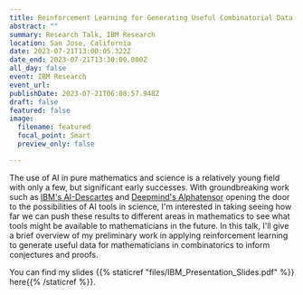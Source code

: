 ```yaml
---
title: Reinforcement Learning for Generating Useful Combinatorial Data
abstract: ""
summary: Research Talk, IBM Research
location: San Jose, California
date: 2023-07-21T13:00:05.322Z
date_end: 2023-07-21T13:30:00.000Z
all_day: false
event: IBM Research 
event_url: 
publishDate: 2023-07-21T06:08:57.948Z
draft: false
featured: false
image:
  filename: featured
  focal_point: Smart
  preview_only: false

---
```


The use of AI in pure mathematics and science is a relatively young field with only a few, but significant early successes. With groundbreaking work such as [IBM's AI-Descartes](https://research.ibm.com/blog/ai-descartes-scientific-discovery) and [Deepmind's Alphatensor](https://www.deepmind.com/blog/discovering-novel-algorithms-with-alphatensor) opening the door to the possibilities of AI tools in science, I'm interested in taking seeing how far we can push these results to different areas in mathematics to see what tools might be available to mathematicians in the future. In this talk, I'll give a brief overview of my preliminary work in applying reinforcement learning to generate useful data for mathematicians in combinatorics to inform conjectures and proofs. 

You can find my slides {{% staticref "files/IBM_Presentation_Slides.pdf" %}} here{{% /staticref %}}.